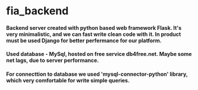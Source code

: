 # fia_backend
#### Backend server created with python based web framework Flask. It's very minimalistic, and we can fast write clean code with it. In product must be used Django for better perfermance for our platform.
#### Used database - MySql, hosted on free service db4free.net. Maybe some net lags, due to server performance.
#### For connecttion to database we used 'mysql-connector-python' library, which very comfortable for write simple queries.
